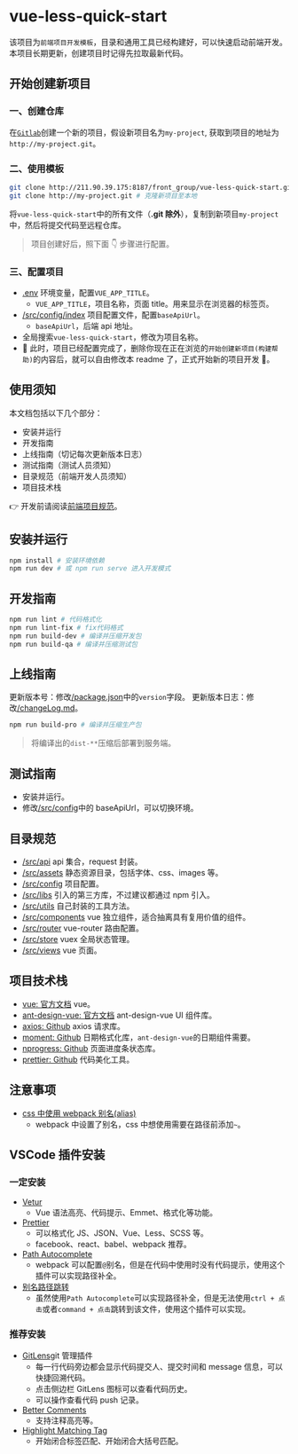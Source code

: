 # vue-less-quick-start

<!-- 构建帮助 start -->

该项目为`前端项目开发模板`，目录和通用工具已经构建好，可以快速启动前端开发。
本项目长期更新，创建项目时记得先拉取最新代码。

## 开始创建新项目

### 一、创建仓库

在[`Gitlab`](http://211.90.39.175:8187/)创建一个新的项目，假设新项目名为`my-project`, 获取到项目的地址为`http://my-project.git`。

### 二、使用模板

```bash
git clone http://211.90.39.175:8187/front_group/vue-less-quick-start.git # 克隆vue-less-quick-start至本地
git clone http://my-project.git # 克隆新项目至本地
```

将`vue-less-quick-start`中的所有文件（**.git 除外**），复制到新项目`my-project`中，然后将提交代码至远程仓库。

> 项目创建好后，照下面 👇 步骤进行配置。

### 三、配置项目

- [.env](/.env) 环境变量，配置`VUE_APP_TITLE`。
  - `VUE_APP_TITLE`，项目名称，页面 title。用来显示在浏览器的标签页。
- [/src/config/index](/src/config/index.js) 项目配置文件，配置`baseApiUrl`。
  - `baseApiUrl`，后端 api 地址。
- 全局搜索`vue-less-quick-start`，修改为项目名称。
- 👏 此时，项目已经配置完成了，删除你现在正在浏览的`开始创建新项目(构建帮助)`的内容后，就可以自由修改本 readme 了，正式开始新的项目开发 🤨。

<!-- 构建帮助 end -->

## 使用须知

本文档包括以下几个部分：

- 安装并运行
- 开发指南
- 上线指南（切记每次更新版本日志）
- 测试指南（测试人员须知）
- 目录规范（前端开发人员须知）
- 项目技术栈

👉 开发前请阅读[前端项目规范](./docs/前端项目规范.md)。

## 安装并运行

```bash
npm install # 安装环境依赖
npm run dev # 或 npm run serve 进入开发模式
```

## 开发指南

```bash
npm run lint # 代码格式化
npm run lint-fix # fix代码格式
npm run build-dev # 编译并压缩开发包
npm run build-qa # 编译并压缩测试包
```

## 上线指南

更新版本号：修改[/package.json](/package.json)中的`version`字段。
更新版本日志：修改[/changeLog.md](/changeLog.md)。

```bash
npm run build-pro # 编译并压缩生产包
```

> 将编译出的`dist-**`压缩后部署到服务端。

## 测试指南

- 安装并运行。
- 修改[/src/config](/src/config/index.js)中的 baseApiUrl，可以切换环境。

## 目录规范

- [/src/api](/src/api/index.js) api 集合，request 封装。
- [/src/assets](/src/assets/) 静态资源目录，包括字体、css、images 等。
- [/src/config](/src/config/index.js) 项目配置。
- [/src/libs](/src/libs/) 引入的第三方库，不过建议都通过 npm 引入。
- [/src/utils](/src/utils/) 自己封装的工具方法。
- [/src/components](/src/components/) vue 独立组件，适合抽离具有复用价值的组件。
- [/src/router](/src/router/) vue-router 路由配置。
- [/src/store](/src/store/) vuex 全局状态管理。
- [/src/views](/src/views/) vue 页面。

## 项目技术栈

- [vue: 官方文档](https://cn.vuejs.org/index.html) vue。
- [ant-design-vue: 官方文档](https://antdv.com/docs/vue/introduce-cn/) ant-design-vue UI 组件库。
- [axios: Github](https://github.com/axios/axios) axios 请求库。
- [moment: Github](https://github.com/moment/moment) 日期格式化库，`ant-design-vue`的日期组件需要。
- [nprogress: Github](https://github.com/rstacruz/nprogress) 页面进度条状态库。
- [prettier: Github](https://github.com/prettier/prettier) 代码美化工具。

## 注意事项

- [css 中使用 webpack 别名(alias)](https://www.jianshu.com/p/ef565d7cce71)
  - webpack 中设置了别名，css 中想使用需要在路径前添加`~`。

## VSCode 插件安装

### 一定安装

- [Vetur](https://marketplace.visualstudio.com/items?itemName=octref.vetur)
  - Vue 语法高亮、代码提示、Emmet、格式化等功能。
- [Prettier](https://marketplace.visualstudio.com/items?itemName=esbenp.prettier-vscode)
  - 可以格式化 JS、JSON、Vue、Less、SCSS 等。
  - facebook、react、babel、webpack 推荐。
- [Path Autocomplete](https://marketplace.visualstudio.com/items?itemName=ionutvmi.path-autocomplete)
  - webpack 可以配置`@`别名，但是在代码中使用时没有代码提示，使用这个插件可以实现路径补全。
- [别名路径跳转](https://marketplace.visualstudio.com/items?itemName=lihuiwang.vue-alias-skip)
  - 虽然使用`Path Autocomplete`可以实现路径补全，但是无法使用`ctrl + 点击`或者`command + 点击`跳转到该文件，使用这个插件可以实现。

### 推荐安装

- [GitLens](https://marketplace.visualstudio.com/items?itemName=eamodio.gitlens)git 管理插件
  - 每一行代码旁边都会显示代码提交人、提交时间和 message 信息，可以快捷回溯代码。
  - 点击侧边栏 GitLens 图标可以查看代码历史。
  - 可以操作查看代码 push 记录。
- [Better Comments](https://marketplace.visualstudio.com/items?itemName=aaron-bond.better-comments)
  - 支持注释高亮等。
- [Highlight Matching Tag](https://marketplace.visualstudio.com/items?itemName=vincaslt.highlight-matching-tag)
  - 开始闭合标签匹配、开始闭合大括号匹配。
